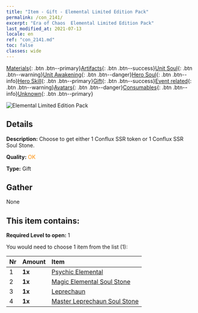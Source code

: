 ```yaml
---
title: "Item - Gift - Elemental Limited Edition Pack"
permalink: /con_2141/
excerpt: "Era of Chaos  Elemental Limited Edition Pack"
last_modified_at: 2021-07-13
locale: en
ref: "con_2141.md"
toc: false
classes: wide
---
```

 [Materials](/Items/){: .btn .btn--primary}[Artifacts](/Items/Artifacts/){: .btn .btn--success}[Unit Soul](/Items/UnitSoul/){: .btn .btn--warning}[Unit Awakening](/Items/UnitAwakening/){: .btn .btn--danger}[Hero Soul](/Items/HeroSoul/){: .btn .btn--info}[Hero Skill](/Items/HeroSkill/){: .btn .btn--primary}[Gift](/Items/Gift/){: .btn .btn--success}[Event related](/Items/Events/){: .btn .btn--warning}[Avatars](/Items/Avatars/){: .btn .btn--danger}[Consumables](/Items/Consumables/){: .btn .btn--info}[Unknown](/Items/Unknown/){: .btn .btn--primary}

 ![Elemental Limited Edition Pack](/images/t/i_994007.png)

## Details
 **Description:** Choose to get either 1 Conflux SSR token or 1 Conflux SSR Soul Stone.

 **Quality:** <span style="color: #FF8C00">OK</span>

 **Type:** Gift

## Gather

  None

## This item contains:

 **Required Level to open:** 1

 You would need to choose 1 item from the list (1):

  | Nr | Amount |     Item    |
  |:---|:-------|:------------|
  | 1 |  **1x** | [Psychic Elemental](/Items/unt_267/) |  | 
  | 2 |  **1x** | [Magic Elemental Soul Stone](/Items/unt_347/) |  | 
  | 3 |  **1x** | [Leprechaun](/Items/unt_270/) |  | 
  | 4 |  **1x** | [Master Leprechaun Soul Stone](/Items/unt_349/) |  | 
